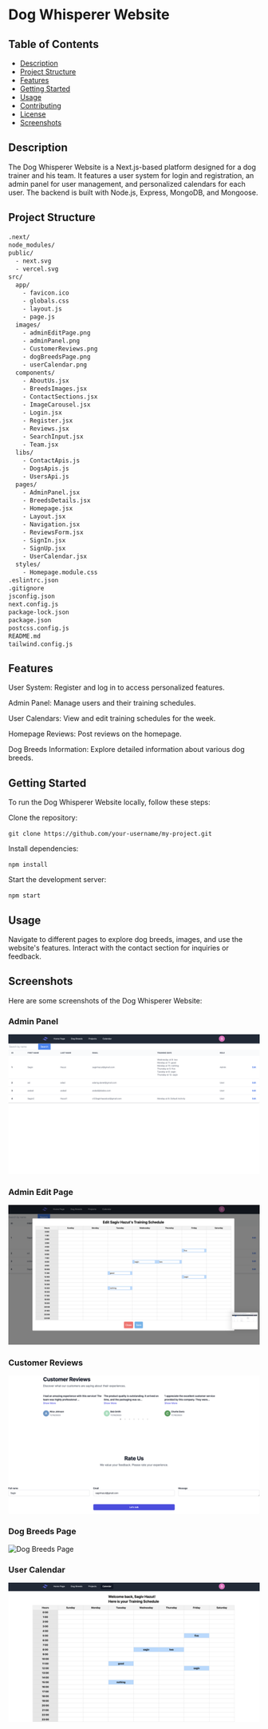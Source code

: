 # Dog Whisperer Website

## Table of Contents

- [Description](#description)
- [Project Structure](#project-structure)
- [Features](#features)
- [Getting Started](#getting-started)
- [Usage](#usage)
- [Contributing](#contributing)
- [License](#license)
- [Screenshots](#Screenshots)

## Description

The Dog Whisperer Website is a Next.js-based platform designed for a dog trainer and his team. It features a user system for login and registration, an admin panel for user management, and personalized calendars for each user. The backend is built with Node.js, Express, MongoDB, and Mongoose.

## Project Structure

```plaintext
.next/
node_modules/
public/
  - next.svg
  - vercel.svg
src/
  app/
    - favicon.ico
    - globals.css
    - layout.js
    - page.js
  images/
    - adminEditPage.png
    - adminPanel.png
    - CustomerReviews.png
    - dogBreedsPage.png
    - userCalendar.png
  components/
    - AboutUs.jsx
    - BreedsImages.jsx
    - ContactSections.jsx
    - ImageCarousel.jsx
    - Login.jsx
    - Register.jsx
    - Reviews.jsx
    - SearchInput.jsx
    - Team.jsx
  libs/
    - ContactApis.js
    - DogsApis.js
    - UsersApi.js
  pages/
    - AdminPanel.jsx
    - BreedsDetails.jsx
    - Homepage.jsx
    - Layout.jsx
    - Navigation.jsx
    - ReviewsForm.jsx
    - SignIn.jsx
    - SignUp.jsx
    - UserCalendar.jsx
  styles/
    - Homepage.module.css
.eslintrc.json
.gitignore
jsconfig.json
next.config.js
package-lock.json
package.json
postcss.config.js
README.md
tailwind.config.js
```

## Features

User System: Register and log in to access personalized features.

Admin Panel: Manage users and their training schedules.

User Calendars: View and edit training schedules for the week.

Homepage Reviews: Post reviews on the homepage.

Dog Breeds Information: Explore detailed information about various dog breeds.

## Getting Started

To run the Dog Whisperer Website locally, follow these steps:

Clone the repository:

`git clone https://github.com/your-username/my-project.git`

Install dependencies:

`npm install`

Start the development server:

`npm start `

## Usage

Navigate to different pages to explore dog breeds, images, and use the website's features. Interact with the contact section for inquiries or feedback.

## Screenshots

Here are some screenshots of the Dog Whisperer Website:

### Admin Panel

![Admin Panel](src/images/adminPanel.png)

### Admin Edit Page

![Admin Edit Page](src/images/adminEditPage.png)

### Customer Reviews

![Customer Reviews](src/images/CustomerReviews.png)

### Dog Breeds Page

![Dog Breeds Page](src/images/dogBreedsPage.png)

### User Calendar

![User Calendar](src/images/userCalendar.png)

```

```
